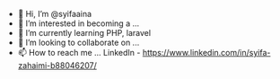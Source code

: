 - 👋 Hi, I’m @syifaaina
- 👀 I’m interested in becoming a ...
- 🌱 I’m currently learning PHP, laravel
- 💞️ I’m looking to collaborate on ...
- 📫 How to reach me ...
      LinkedIn - https://www.linkedin.com/in/syifa-zahaimi-b88046207/
